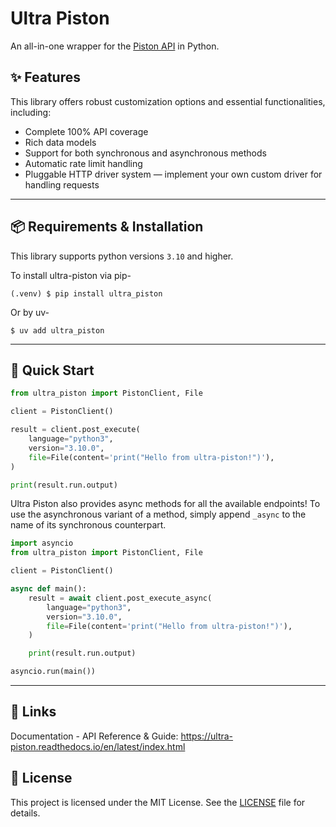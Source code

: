 # Ultra Piston
An all-in-one wrapper for the [Piston API](https://piston.readthedocs.io/en/latest/) in Python.

## ✨ Features

This library offers robust customization options and essential functionalities, including:
- Complete 100% API coverage
- Rich data models
- Support for both synchronous and asynchronous methods
- Automatic rate limit handling
- Pluggable HTTP driver system — implement your own custom driver for handling requests

---

## 📦 Requirements & Installation

This library supports python versions `3.10` and higher.

To install ultra-piston via pip-
```
(.venv) $ pip install ultra_piston
```

Or by uv-
```
$ uv add ultra_piston
```

---

## 🚀 Quick Start

```python
from ultra_piston import PistonClient, File

client = PistonClient()

result = client.post_execute(
    language="python3",
    version="3.10.0",
    file=File(content='print("Hello from ultra-piston!")'),
)

print(result.run.output)
```

Ultra Piston also provides async methods for all the available endpoints!
To use the asynchronous variant of a method, simply append `_async` to the name of its synchronous counterpart.

```python
import asyncio
from ultra_piston import PistonClient, File

client = PistonClient()

async def main():
    result = await client.post_execute_async(
        language="python3",
        version="3.10.0",
        file=File(content='print("Hello from ultra-piston!")'),
    )

    print(result.run.output)

asyncio.run(main())
```

---

## 🔗 Links

Documentation - API Reference & Guide: https://ultra-piston.readthedocs.io/en/latest/index.html

## 📄 License

This project is licensed under the MIT License. See the [LICENSE](LICENSE) file for details.